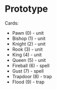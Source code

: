 # Prototype

Cards:

- Pawn (0) - unit
- Bishop (1) - unit
- Knight (2) - unit
- Rook (3) - unit
- King (4) - unit
- Queen (5) - unit
- Fireball (6) - spell
- Gust (7) - spell
- Trapdoor (8) - trap
- Flood (9) - trap
